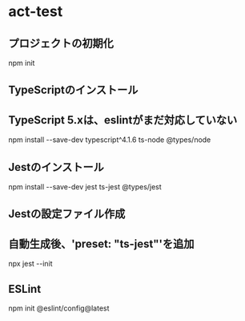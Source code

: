 # act-test


## プロジェクトの初期化
npm init
## TypeScriptのインストール
## TypeScript 5.xは、eslintがまだ対応していない
npm install --save-dev typescript^4.1.6 ts-node @types/node
## Jestのインストール
npm install --save-dev jest ts-jest @types/jest
## Jestの設定ファイル作成
## 自動生成後、'preset: "ts-jest"'を追加
npx jest --init
## ESLint
npm init @eslint/config@latest
